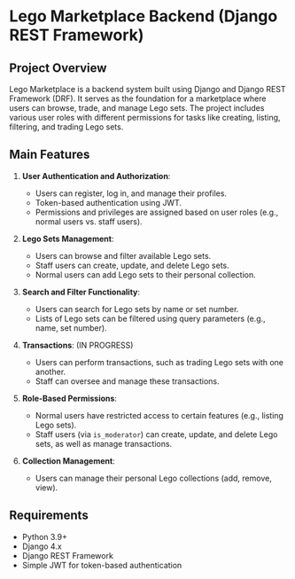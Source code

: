 # **Lego Marketplace Backend (Django REST Framework)**

## **Project Overview**

Lego Marketplace is a backend system built using Django and Django REST Framework (DRF). It serves as the foundation for a marketplace where users can browse, trade, and manage Lego sets. The project includes various user roles with different permissions for tasks like creating, listing, filtering, and trading Lego sets. 

## **Main Features**

1. **User Authentication and Authorization**:
   - Users can register, log in, and manage their profiles.
   - Token-based authentication using JWT.
   - Permissions and privileges are assigned based on user roles (e.g., normal users vs. staff users).

2. **Lego Sets Management**: 
   - Users can browse and filter available Lego sets.
   - Staff users can create, update, and delete Lego sets.
   - Normal users can add Lego sets to their personal collection.

3. **Search and Filter Functionality**:
   - Users can search for Lego sets by name or set number.
   - Lists of Lego sets can be filtered using query parameters (e.g., name, set number).

4. **Transactions**: (IN PROGRESS)
   - Users can perform transactions, such as trading Lego sets with one another.
   - Staff can oversee and manage these transactions.

5. **Role-Based Permissions**:
   - Normal users have restricted access to certain features (e.g., listing Lego sets).
   - Staff users (via `is_moderator`) can create, update, and delete Lego sets, as well as manage transactions.

6. **Collection Management**: 
   - Users can manage their personal Lego collections (add, remove, view).

## **Requirements**

- Python 3.9+
- Django 4.x
- Django REST Framework
- Simple JWT for token-based authentication
